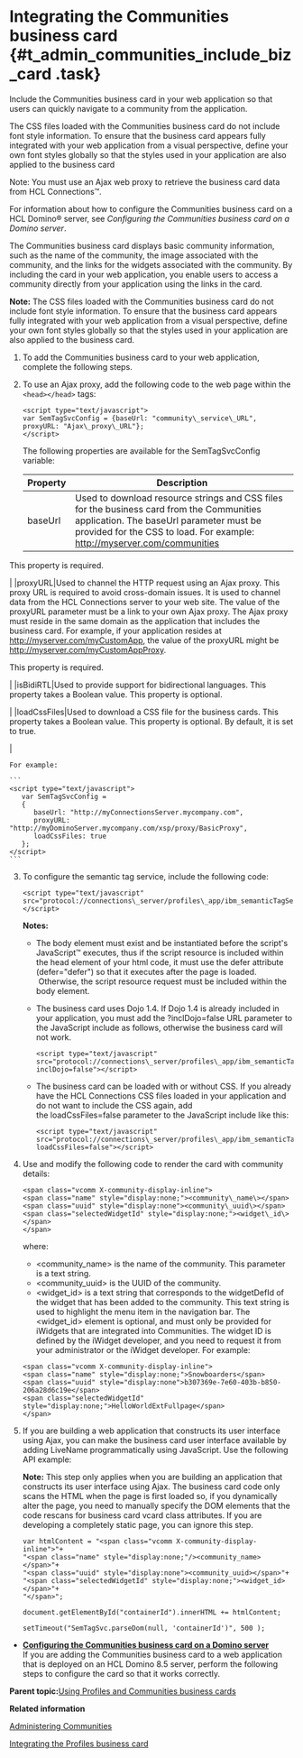 # Integrating the Communities business card {#t_admin_communities_include_biz_card .task}

Include the Communities business card in your web application so that users can quickly navigate to a community from the application.

The CSS files loaded with the Communities business card do not include font style information. To ensure that the business card appears fully integrated with your web application from a visual perspective, define your own font styles globally so that the styles used in your application are also applied to the business card

Note: You must use an Ajax web proxy to retrieve the business card data from HCL Connections™.

For information about how to configure the Communities business card on a HCL Domino® server, see *Configuring the Communities business card on a Domino server*.

The Communities business card displays basic community information, such as the name of the community, the image associated with the community, and the links for the widgets associated with the community. By including the card in your web application, you enable users to access a community directly from your application using the links in the card. 

**Note:** The CSS files loaded with the Communities business card do not include font style information. To ensure that the business card appears fully integrated with your web application from a visual perspective, define your own font styles globally so that the styles used in your application are also applied to the business card.

1.  To add the Communities business card to your web application, complete the following steps.
2.  To use an Ajax proxy, add the following code to the web page within the `<head></head>` tags:

    ```
    <script type="text/javascript"> 
    var SemTagSvcConfig = {baseUrl: "community\_service\_URL", proxyURL: "Ajax\_proxy\_URL"};
    </script>
    ```

    The following properties are available for the SemTagSvcConfig variable:

    |Property|Description|
    |--------|-----------|
    |baseUrl|Used to download resource strings and CSS files for the business card from the Communities application. The baseUrl parameter must be provided for the CSS to load. For example: http://myserver.com/communities

This property is required.

|
    |proxyURL|Used to channel the HTTP request using an Ajax proxy. This proxy URL is required to avoid cross-domain issues. It is used to channel data from the HCL Connections server to your web site. The value of the proxyURL parameter must be a link to your own Ajax proxy. The Ajax proxy must reside in the same domain as the application that includes the business card. For example, if your application resides at http://myserver.com/myCustomApp, the value of the proxyURL might be http://myserver.com/myCustomAppProxy.

This property is required.

|
    |isBidiRTL|Used to provide support for bidirectional languages. This property takes a Boolean value. This property is optional.

|
    |loadCssFiles|Used to download a CSS file for the business cards. This property takes a Boolean value. This property is optional. By default, it is set to true.

|

    For example:

    ```
    <script type="text/javascript"> 
       var SemTagSvcConfig = 
       { 
          baseUrl: "http://myConnectionsServer.mycompany.com", 
          proxyURL: "http://myDominoServer.mycompany.com/xsp/proxy/BasicProxy", 
          loadCssFiles: true 
       }; 
    </script> 
    ```

3.  To configure the semantic tag service, include the following code:

    ```
    <script type="text/javascript" src="protocol://connections\_server/profiles\_app/ibm_semanticTagServlet/javascript/semanticTagService.js"></script>
    ```

    **Notes:**

    -   The body element must exist and be instantiated before the script's JavaScript™ executes, thus if the script resource is included within the head element of your html code, it must use the defer attribute \(defer="defer"\) so that it executes after the page is loaded.  Otherwise, the script resource request must be included within the body element.
    -   The business card uses Dojo 1.4. If Dojo 1.4 is already included in your application, you must add the ?inclDojo=false URL parameter to the JavaScript include as follows, otherwise the business card will not work.

        ```
        <script type="text/javascript" src="protocol://connections\_server/profiles\_app/ibm_semanticTagServlet/javascript/semanticTagService.js?inclDojo=false"></script>
        ```

    -   The business card can be loaded with or without CSS. If you already have the HCL Connections CSS files loaded in your application and do not want to include the CSS again, add the loadCssFiles=false parameter to the JavaScript include like this:

        ```
        <script type="text/javascript" src="protocol://connections\_server/profiles\_app/ibm_semanticTagServlet/javascript/semanticTagService.js?loadCssFiles=false"></script>
        ```

4.  Use and modify the following code to render the card with community details:

    ```
    <span class="vcomm X-community-display-inline">
    <span class="name" style="display:none;"><community\_name\></span>
    <span class="uuid" style="display:none"><community\_uuid\></span>
    <span class="selectedWidgetId" style="display:none;"><widget\_id\></span>
    </span>
    ```

    where:

    -   <community\_name\> is the name of the community. This parameter is a text string.
    -   <community\_uuid\> is the UUID of the community.
    -   <widget\_id\> is a text string that corresponds to the widgetDefId of the widget that has been added to the community. This text string is used to highlight the menu item in the navigation bar. The <widget\_id\> element is optional, and must only be provided for iWidgets that are integrated into Communities. The widget ID is defined by the iWidget developer, and you need to request it from your administrator or the iWidget developer.
    For example:

    ```
    <span class="vcomm X-community-display-inline">
    <span class="name" style="display:none;">Snowboarders</span>
    <span class="uuid" style="display:none">b307369e-7e60-403b-b850-206a28d6c19e</span>
    <span class="selectedWidgetId" style="display:none;">HelloWorldExtFullpage</span>
    </span>
    ```

5.  If you are building a web application that constructs its user interface using Ajax, you can make the business card user interface available by adding LiveName programmatically using JavaScript. Use the following API example:

    **Note:** This step only applies when you are building an application that constructs its user interface using Ajax. The business card code only scans the HTML when the page is first loaded so, if you dynamically alter the page, you need to manually specify the DOM elements that the code rescans for business card vcard class attributes. If you are developing a completely static page, you can ignore this step.

    ```
    var htmlContent = "<span class="vcomm X-community-display-inline">"+
    "<span class="name" style="display:none;"/><community_name></span>"+
    "<span class="uuid" style="display:none"><community_uuid></span>"+
    "<span class="selectedWidgetId" style="display:none;"><widget_id></span>"+
    "</span>";
     
    document.getElementById("containerId").innerHTML += htmlContent;
     
    setTimeout("SemTagSvc.parseDom(null, 'containerId')", 500 ); 
    ```


-   **[Configuring the Communities business card on a Domino server](../customize/t_admin_communities_include_biz_card_domino.md)**  
If you are adding the Communities business card to a web application that is deployed on an HCL Domino 8.5 server, perform the following steps to configure the card so that it works correctly.

**Parent topic:**[Using Profiles and Communities business cards](../customize/c_admin_profiles_biz_cards.md)

**Related information**  


[Administering Communities](../admin/c_admin_communities_intro.md)

[Integrating the Profiles business card](../customize/t_admin_profiles_include_biz_card.md)

